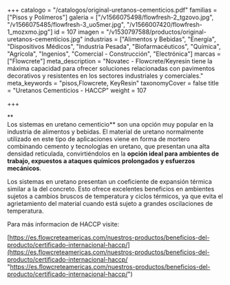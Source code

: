 +++
catalogo = "/catalogos/original-uretanos-cementicios.pdf"
familias = ["Pisos y Polímeros"]
galeria = ["/v1566075498/flowfresh-2_tgzovo.jpg", "/v1566075485/flowfresh-3_uo5mer.jpg", "/v1566007420/flowfresh-1_mozxmo.jpg"]
id = 107
imagen = "/v1530797588/productos/original-uretanos-cementicios.jpg"
industrias = ["Alimentos y Bebidas", "Energía", "Dispositivos Médicos", "Industria Pesada", "Biofarmacéuticos", "Química", "Agrícola", "Ingenios", "Comercial - Construcción", "Electrónica"]
marcas = ["Flowcrete"]
meta_description = "Novatec - Flowcrete/Keyresin tiene la máxima capacidad para ofrecer soluciones relacionadas con pavimentos decorativos y resistentes en los sectores industriales y comerciales."
meta_keywords = "pisos,Flowcrete, KeyResin"
taxonomyCover = false
title = "Uretanos Cementicios - HACCP"
weight = 107

+++

**  
Los sistemas en uretano cementicio** son una opción muy popular en la industria de alimentos y bebidas. El material de uretano normalmente utilizado en este tipo de aplicaciones viene en forma de mortero combinando cemento y tecnologías en uretano, que presentan una alta densidad reticulada, convirtiéndolos en la **opción ideal para ambientes de trabajo, expuestos a ataques químicos prolongados y esfuerzos mecánicos**. 

Los sistemas en uretano presentan un coeficiente de expansión térmica similar a la del concreto. Esto ofrece excelentes beneficios en ambientes sujetos a cambios bruscos de temperatura y ciclos térmicos, ya que evita el agrietamiento del material cuando está sujeto a grandes oscilaciones de temperatura. 

Para más informacion de HACCP visite:

[https://es.flowcreteamericas.com/nuestros-productos/beneficios-del-producto/certificado-internacional-haccp/](https://es.flowcreteamericas.com/nuestros-productos/beneficios-del-producto/certificado-internacional-haccp/ "https://es.flowcreteamericas.com/nuestros-productos/beneficios-del-producto/certificado-internacional-haccp/")